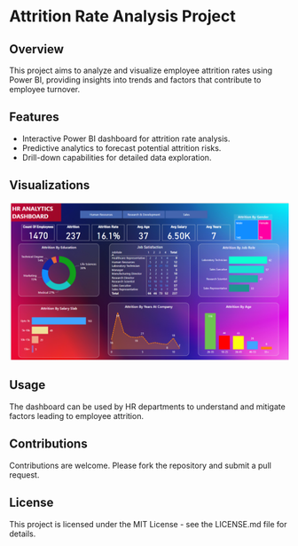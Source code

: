 # Attrition Rate Analysis Project

## Overview
This project aims to analyze and visualize employee attrition rates using Power BI, providing insights into trends and factors that contribute to employee turnover.

## Features
- Interactive Power BI dashboard for attrition rate analysis.
- Predictive analytics to forecast potential attrition risks.
- Drill-down capabilities for detailed data exploration.

## Visualizations
![Poker Hand Detection](Attrition_rate.png)

## Usage
The dashboard can be used by HR departments to understand and mitigate factors leading to employee attrition.

## Contributions
Contributions are welcome. Please fork the repository and submit a pull request.

## License
This project is licensed under the MIT License - see the LICENSE.md file for details.
